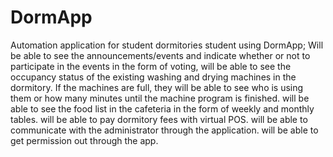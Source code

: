 # DormApp
Automation application for student dormitories
student using DormApp;
Will be able to see the announcements/events and indicate whether or not to participate in the events in the form of voting,
will be able to see the occupancy status of the existing washing and drying machines in the dormitory.
If the machines are full, they will be able to see who is using them or how many minutes until the machine program is finished.
will be able to see the food list in the cafeteria in the form of weekly and monthly tables.
will be able to pay dormitory fees with virtual POS.
will be able to communicate with the administrator through the application.
will be able to get permission out through the app.

